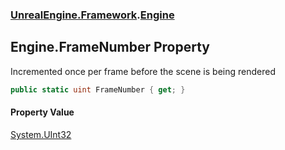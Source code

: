 ### [UnrealEngine.Framework](./UnrealEngine-Framework.md 'UnrealEngine.Framework').[Engine](./Engine.md 'UnrealEngine.Framework.Engine')
## Engine.FrameNumber Property
Incremented once per frame before the scene is being rendered  
```csharp
public static uint FrameNumber { get; }
```
#### Property Value
[System.UInt32](https://docs.microsoft.com/en-us/dotnet/api/System.UInt32 'System.UInt32')  
